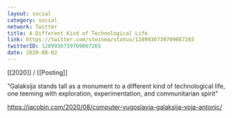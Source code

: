 ```yaml
---
layout: social
category: social
network: Twitter
title: A Different Kind of Technological Life
link: https://twitter.com/steinea/status/1289936739709067265
twitterID: 1289936739709067265
date: 2020-08-02
---
```


[[2020]] / [[Posting]]

"Galaksija stands tall as a monument to a different kind of technological life, one teeming with exploration, experimentation, and communitarian spirit"

<https://jacobin.com/2020/08/computer-yugoslavia-galaksija-voja-antonic/>
